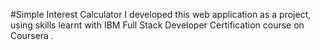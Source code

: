 #Simple Interest Calculator
I developed this web application as a project, using skills learnt with IBM Full Stack Developer Certification course on Coursera .
